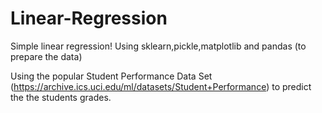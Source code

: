 # Linear-Regression
Simple linear regression! Using sklearn,pickle,matplotlib and pandas (to prepare the data)

Using the popular Student Performance Data Set (https://archive.ics.uci.edu/ml/datasets/Student+Performance) to predict the the  students grades.

